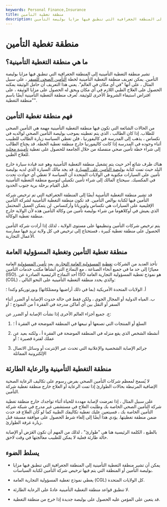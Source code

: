 ```yaml
---
keywords: Personal Finance,Insurance
title: منطقة تغطية التأمين
description: تشير منطقة التغطية التأمينية إلى المنطقة الجغرافية التي تنطبق فيها مزايا بوليصة التأمين.
---
```


# منطقة تغطية التأمين
## ما هي منطقة التغطية التأمينية؟

تشير منطقة التغطية التأمينية إلى المنطقة الجغرافية التي تنطبق فيها مزايا بوليصة التأمين. يمكن تعريف منطقة التغطية التأمينية لخطة [التأمين الصحي للسفر](/healthinsurance) ، على سبيل المثال ، على أنها "في أي مكان في العالم". يعني هذا التعريف أن حامل الوثيقة يمكنه الحصول على العلاج الطبي اللازم في أي مكان ويحق له الحصول على مزايا الوثيقة ، على افتراض استيفاء الشروط الأخرى للوثيقة. تُعرف منطقة التغطية التأمينية أيضًا باسم "منطقة التغطية".

## فهم منطقة تغطية التأمين

من الحالات الشائعة التي تكون فيها منطقة التغطية التأمينية مهمة هي التأمين الصحي للطلاب. إذا كان الطالب ، الذي يتم تغطيته بموجب بوليصة التأمين الصحي لوالديه في تكساس ، يذهب إلى المدرسة في كاليفورنيا ، فلن تغطي السياسة زيارة الطالب للطبيب أثناء وجوده في المدرسة إذا كانت كاليفورنيا خارج منطقة تغطية الخطة. قد يحتاج الطالب إلى شراء خطة تأمين صحي منفصلة من خلال الجامعة للحصول على تغطية [تأمينية محلية](/insurance) للعلاج الطبي.

هناك ظرف شائع آخر حيث يتم تشغيل منطقة التغطية التأمينية وهو عند قيادة سيارة خارج البلد حيث تمت كتابة [بوليصة التأمين على السيارة](/auto-insurance). قد يجد مالك السيارة الذي لديه بوليصة تأمين على السيارات مكتوبة في الولايات المتحدة أن السياسة لا تغطي أي حوادث تحدث في المكسيك. سيحتاج المالك إلى شراء تأمين تكميلي لتوسيع منطقة التغطية التأمينية قبل القيام برحلة برية جنوب الحدود.

قد تشير منطقة التغطية التأمينية أيضًا إلى المنطقة الجغرافية التي تم ترخيص شركة التأمين فيها لكتابة بوالص التأمين. قد تكون منطقة التغطية التأمينية لشركة التأمين الإقليمية على السيارات هي تكساس ولويزيانا وأركنساس. لن يتمكن العميل المحتمل الذي يعيش في أوكلاهوما من شراء بوليصة تأمين من وكالة التأمين هذه لأن الولاية خارج منطقة تغطية الوكالة.

يتم ترخيص شركات التأمين وتنظيمها على مستوى الولاية ، لذلك إذا أرادت شركة التأمين الحصول على منطقة تغطية كبيرة ، فستحتاج إلى ترخيص في كل ولاية تريد فيها ممارسة الأعمال التجارية.

## منطقة تغطية التأمين وتغطية المسؤولية العامة

تأخذ العديد من الشركات [تغطية](/commercial-general-liability-cgl) [المسؤولية العامة التجارية](/commercial-general-liability-cgl). يعد [تأمين المسؤولية](/liability_insurance) العامة معيارًا إلى حد ما في جميع أنحاء الصناعة ، مع النماذج التي أنشأها مكتب خدمات التأمين (ISO). أحد النماذج الرئيسية الصادرة عن ISO هو نموذج تغطية المسؤولية التجارية العامة (CGL) ، والذي يحدد منطقة التغطية التأمينية على النحو التالي:

أ. الولايات المتحدة الأمريكية (بما في ذلك أراضيها وممتلكاتها) وبورتوريكو وكندا ؛

ب. المياه الدولية أو المجال الجوي ، ولكن فقط في حالة حدوث الإصابة أو الضرر أثناء السفر أو النقل بين أي أماكن مدرجة في الفقرة أ من النموذج ؛ أو

ج. جميع أجزاء العالم الأخرى إذا نشأت الإصابة أو الضرر عن:

1. السلع أو المنتجات التي تصنعها أو تبيعها في المنطقة الموضحة في الفقرة أ ؛

1. أنشطة الشخص الذي يقع منزله في المنطقة الموضحة في الفقرة أ ، ولكنه بعيد عن عملك لفترة قصيرة ؛ أو

1. جرائم الإصابة الشخصية والإعلانية التي تحدث عبر الإنترنت أو وسائل الاتصال الإلكترونية المماثلة

## منطقة التغطية التأمينية والرعاية الطارئة

لا يُسمح لمعظم شركات التأمين الصحي بفرض رسوم على تكاليف الرعاية الصحية الإضافية المرتبطة بحالات الطوارئ إذا تمت الرعاية أو العلاج خارج منطقة تغطية شركة التأمين.

على سبيل المثال ، إذا تعرضت لإصابة مهددة للحياة أثناء تواجدك خارج منطقة تغطية شركة التأمين الصحي الخاصة بك وطلبت العلاج في مستشفى غير مدرج في شبكة شركة التأمين الخاصة بك ، فسيتعين عليك تغطية تكاليفك الطبية كما لو كان العلاج قد حدث ضمن منطقة تغطيتها. يؤدي هذا أيضًا إلى إلغاء شرط الحصول على موافقة مسبقة قبل زيارة غرفة الطوارئ.

بالطبع ، الكلمة الرئيسية هنا هي "طوارئ" ، لذلك من المهم أن تكون العَرَض أو الإصابة حالة طارئة فعلية لا يمكن للطبيب معالجتها في وقت لاحق.

## يسلط الضوء

- يمكن أن تشير منطقة التغطية التأمينية إلى المنطقة الجغرافية التي تنطبق فيها مزايا بوليصة التأمين أو المنطقة التي يتم فيها ترخيص شركة التأمين لكتابة السياسات.

- يغطي نموذج تغطية المسؤولية التجارية العامة (CGL) كل الولايات المتحدة.

- لا تنطبق قواعد منطقة التغطية التأمينية عادةً على الرعاية الطارئة.

- قد يتعين على المؤمن عليه الحصول على بوليصة جديدة إذا خرج من منطقة التغطية.

